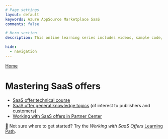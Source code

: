 ```yaml
---
# Page settings
layout: default
keywords: Azure AppSource Marketplace SaaS
comments: false

# Hero section
description: This online learning series includes videos, sample code, and hands-on labs meant to speed your time to publishing your custom SaaS offer on the Microsoft marketplace. If you are building a SaaS offer for the marketplace this learning series is for you.

hide:
  - navigation
---
```


[Home](../index.md)

# Mastering SaaS offers

<!-- no toc -->
- [SaaS offer technical course](./tech-topics.md)
- [SaaS offer general knowledge topics](./general-topics.md) (of interest to publishers and customers)
- [Working with SaaS offers in Partner Center](../partner-center/saas)

[🚦](../learning-paths/saas-offers.md) Not sure where to get started? Try the *Working with SaaS Offers* [Learning Path](../learning-paths/saas-offers.md).
